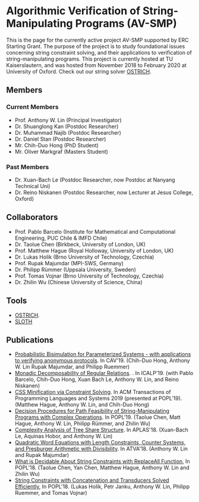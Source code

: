 # Algorithmic Verification of String-Manipulating Programs (AV-SMP)

This is the page for the currently active project AV-SMP supported by ERC 
Starting Grant.
The purpose of the project is to study foundational issues concerning
string constraint solving, and their applications to verification of
string-manipulating programs. This project is currently hosted at 
TU Kaiserslautern, and was hosted from November 2018 to February 2020 at 
University of Oxford. Check out our string solver [OSTRICH](https://github.com/pruemmer/ostrich).


## Members
### Current Members
- Prof. Anthony W. Lin (Principal Investigator)
- Dr. Shuanglong Kan (Postdoc Researcher)
- Dr. Muhammad Najib (Postdoc Researcher)
- Dr. Daniel Stan (Postdoc Researcher)
- Mr. Chih-Duo Hong (PhD Student)
- Mr. Oliver Markgraf (Masters Student)

### Past Members
- Dr. Xuan-Bach Le (Postdoc Researcher, now Postdoc at Nanyang Technical Uni)
- Dr. Reino Niskanen (Postdoc Researcher, now Lecturer at Jesus College, Oxford)

## Collaborators
- Prof. Pablo Barcelo (Institute for Mathematical and Computational Engineering, PUC Chile & IMFD Chile)
- Dr. Taolue Chen (Birkbeck, University of London, UK)
- Prof. Matthew Hague (Royal Holloway, University of London, UK)
- Dr. Lukas Holik (Brno University of Technology, Czechia)
- Prof. Rupak Majumdar (MPI-SWS, Germany)
- Dr. Philipp Rümmer (Uppsala University, Sweden)
- Prof. Tomas Vojnar (Brno University of Technology, Czechia)
- Dr. Zhilin Wu (Chinese University of Science, China)

## Tools
- [OSTRICH](https://github.com/pruemmer/ostrich). 
- [SLOTH](https://github.com/uuverifiers/sloth/wiki)

## Publications
- [Probabilistic Bisimulation for Parameterized Systems - with applications to verifying anonymous protocols](papers/cav19.pdf). In CAV'19. (Chih-Duo Hong, Anthony W. Lin Rupak Majumdar, and Philipp Ruemmer)
- [Monadic Decomposability of Regular Relations](papers/icalp19.pdf).
. In ICALP'19. (with Pablo Barcelo, Chih-Duo Hong, Xuan Bach Le, Anthony W. Lin,
  and Reino Niskanen)
- [CSS Minification via Constraint Solving](papers/toplas19.pdf). In ACM 
  Transactions of Programming Languages and Systems 2019 (presented at POPL'19).  (Matthew Hague, Anthony W. Lin, and Chih-Duo Hong)
- [Decision Procedures for Path Feasibility of String-Manipulating Programs 
  with Complex Operations](https://arxiv.org/abs/1811.03167). In POPL'19. 
  (Taolue Chen, Matt Hague, Anthony W. Lin, Philipp R&uuml;mmer, and Zhilin Wu)
- [Complexity Analysis of Tree Share Structure](papers/aplas18.pdf). In 
  APLAS'18. (Xuan-Bach Le, Aquinas Hobor, and Anthony W. Lin)
- [Quadratic Word Equations with Length Constraints, Counter Systems, and Presburger Arithmetic with Divisibility](papers/atva18.pdf). In ATVA'18. (Anthony W.
  Lin and Rupak Majumdar)</li>
- [What is Decidable About String Constraints with ReplaceAll Function](papers/popl18-replace.pdf), In POPL'18. (Taolue Chen, Yan Chen, Matthew Hague, Anthony
W. Lin and Zhilin Wu)
- [String Constraints with Concatenation and Transducers Solved Efficiently](papers/popl18-efficient.pdf), In POPL'18. (Lukas Holik, Petr Janku, Anthony W.
  Lin, Philipp Ruemmer, and Tomas Vojnar)
